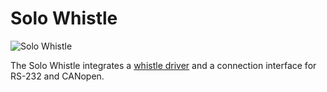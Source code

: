 # Solo Whistle 

![Solo Whistle](http://www.elmomc.com/products/images-1/Solo-Whistle-01-b.jpg)

The Solo Whistle integrates a [whistle driver](http://www.elmomc.com/products/whistle-digital-servo-drive-main.htm) and a connection interface for RS-232 and CANopen.
